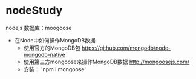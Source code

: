 # nodeStudy
nodejs
数据库：moogoose
- 在Node中如何操作MongoDB数据
  + 使用官方的MongoDB包 https://github.com/mongodb/node-mongodb-native
  + 使用第三方mongoose来操作MongoDB数据 http://mongoosejs.com/
  + 安装：
  'npm i mongoose'

